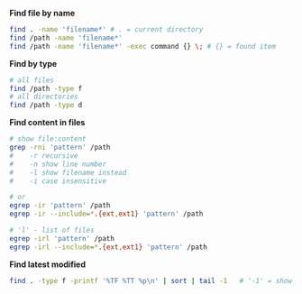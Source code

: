
**Find file by name**
```sh
find . -name 'filename*' # . = current directory
find /path -name 'filename*'
find /path -name 'filename*' -exec command {} \; # {} = found item
```

**Find by type**
```sh
# all files
find /path -type f
# all directories
find /path -type d
```

**Find content in files**
```sh
# show file:content
grep -rni 'pattern' /path
#    -r recursive
#    -n show line number
#    -l show filename instead
#    -i case insensitive

# or
egrep -ir 'pattern' /path
egrep -ir --include=*.{ext,ext1} 'pattern' /path

# 'l' - list of files
egrep -irl 'pattern' /path
egrep -irl --include=*.{ext,ext1} 'pattern' /path
```

**Find latest modified**
```sh
find . -type f -printf '%TF %TT %p\n' | sort | tail -1   # '-1' = show 1 file
```

